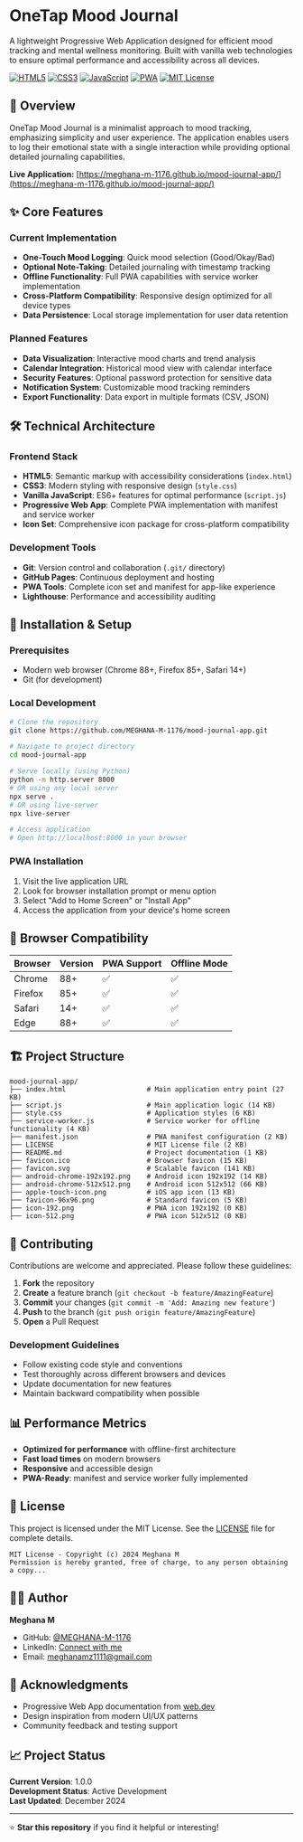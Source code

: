# OneTap Mood Journal

A lightweight Progressive Web Application designed for efficient mood tracking and mental wellness monitoring. Built with vanilla web technologies to ensure optimal performance and accessibility across all devices.

[![HTML5](https://img.shields.io/badge/HTML5-E34F26?style=for-the-badge&logo=html5&logoColor=white)](https://developer.mozilla.org/en-US/docs/Web/HTML)
[![CSS3](https://img.shields.io/badge/CSS3-1572B6?style=for-the-badge&logo=css3&logoColor=white)](https://developer.mozilla.org/en-US/docs/Web/CSS)
[![JavaScript](https://img.shields.io/badge/JavaScript-F7DF1E?style=for-the-badge&logo=javascript&logoColor=black)](https://developer.mozilla.org/en-US/docs/Web/JavaScript)
[![PWA](https://img.shields.io/badge/PWA-5A0FC8?style=for-the-badge&logo=pwa&logoColor=white)](https://web.dev/progressive-web-apps/)
[![MIT License](https://img.shields.io/badge/License-MIT-green.svg?style=for-the-badge)](https://choosealicense.com/licenses/mit/)

## 🎯 Overview

OneTap Mood Journal is a minimalist approach to mood tracking, emphasizing simplicity and user experience. The application enables users to log their emotional state with a single interaction while providing optional detailed journaling capabilities.

**Live Application:** [https://meghana-m-1176.github.io/mood-journal-app/](https://meghana-m-1176.github.io/mood-journal-app/)

## ✨ Core Features

### Current Implementation
- **One-Touch Mood Logging**: Quick mood selection (Good/Okay/Bad)
- **Optional Note-Taking**: Detailed journaling with timestamp tracking
- **Offline Functionality**: Full PWA capabilities with service worker implementation
- **Cross-Platform Compatibility**: Responsive design optimized for all device types
- **Data Persistence**: Local storage implementation for user data retention

### Planned Features
- **Data Visualization**: Interactive mood charts and trend analysis
- **Calendar Integration**: Historical mood view with calendar interface
- **Security Features**: Optional password protection for sensitive data
- **Notification System**: Customizable mood tracking reminders
- **Export Functionality**: Data export in multiple formats (CSV, JSON)

## 🛠️ Technical Architecture

### Frontend Stack
- **HTML5**: Semantic markup with accessibility considerations (`index.html`)
- **CSS3**: Modern styling with responsive design (`style.css`)
- **Vanilla JavaScript**: ES6+ features for optimal performance (`script.js`)
- **Progressive Web App**: Complete PWA implementation with manifest and service worker
- **Icon Set**: Comprehensive icon package for cross-platform compatibility

### Development Tools
- **Git**: Version control and collaboration (`.git/` directory)
- **GitHub Pages**: Continuous deployment and hosting
- **PWA Tools**: Complete icon set and manifest for app-like experience
- **Lighthouse**: Performance and accessibility auditing

## 🚀 Installation & Setup

### Prerequisites
- Modern web browser (Chrome 88+, Firefox 85+, Safari 14+)
- Git (for development)

### Local Development
```bash
# Clone the repository
git clone https://github.com/MEGHANA-M-1176/mood-journal-app.git

# Navigate to project directory
cd mood-journal-app

# Serve locally (using Python)
python -m http.server 8000
# OR using any local server
npx serve .
# OR using live-server
npx live-server

# Access application
# Open http://localhost:8000 in your browser
```

### PWA Installation
1. Visit the live application URL
2. Look for browser installation prompt or menu option
3. Select "Add to Home Screen" or "Install App"
4. Access the application from your device's home screen

## 📱 Browser Compatibility

| Browser | Version | PWA Support | Offline Mode |
|---------|---------|-------------|--------------|
| Chrome  | 88+     | ✅          | ✅           |
| Firefox | 85+     | ✅          | ✅           |
| Safari  | 14+     | ✅          | ✅           |
| Edge    | 88+     | ✅          | ✅           |

## 🏗️ Project Structure

```
mood-journal-app/
├── index.html                    # Main application entry point (27 KB)
├── script.js                     # Main application logic (14 KB)
├── style.css                     # Application styles (6 KB)
├── service-worker.js             # Service worker for offline functionality (4 KB)
├── manifest.json                 # PWA manifest configuration (2 KB)
├── LICENSE                       # MIT License file (2 KB)
├── README.md                     # Project documentation (1 KB)
├── favicon.ico                   # Browser favicon (15 KB)
├── favicon.svg                   # Scalable favicon (141 KB)
├── android-chrome-192x192.png    # Android icon 192x192 (14 KB)
├── android-chrome-512x512.png    # Android icon 512x512 (66 KB)
├── apple-touch-icon.png          # iOS app icon (13 KB)
├── favicon-96x96.png             # Standard favicon (5 KB)
├── icon-192.png                  # PWA icon 192x192 (0 KB)
├── icon-512.png                  # PWA icon 512x512 (0 KB)
```

## 🤝 Contributing

Contributions are welcome and appreciated. Please follow these guidelines:

1. **Fork** the repository
2. **Create** a feature branch (`git checkout -b feature/AmazingFeature`)
3. **Commit** your changes (`git commit -m 'Add: Amazing new feature'`)
4. **Push** to the branch (`git push origin feature/AmazingFeature`)
5. **Open** a Pull Request

### Development Guidelines
- Follow existing code style and conventions
- Test thoroughly across different browsers and devices
- Update documentation for new features
- Maintain backward compatibility when possible

## 📊 Performance Metrics

- **Optimized for performance** with offline-first architecture
- **Fast load times** on modern browsers
- **Responsive** and accessible design
- **PWA-Ready**: manifest and service worker fully implemented

## 📄 License

This project is licensed under the MIT License. See the [LICENSE](LICENSE) file for complete details.

```
MIT License - Copyright (c) 2024 Meghana M
Permission is hereby granted, free of charge, to any person obtaining a copy...
```
## 👩‍💻 Author

**Meghana M**
- GitHub: [@MEGHANA-M-1176](https://github.com/MEGHANA-M-1176)
- LinkedIn: [Connect with me](https://www.linkedin.com/in/meghana-m-aa84912a8)
- Email: meghanamz1111@gmail.com
## 🙏 Acknowledgments

- Progressive Web App documentation from [web.dev](https://web.dev)
- Design inspiration from modern UI/UX patterns
- Community feedback and testing support

## 📈 Project Status

**Current Version**: 1.0.0  
**Development Status**: Active Development  
**Last Updated**: December 2024

---

⭐ **Star this repository** if you find it helpful or interesting!
